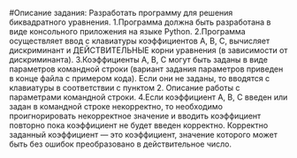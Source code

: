 #Описание задания: 
Разработать программу для решения биквадратного уравнения. 
1.Программа должна быть разработана в виде консольного приложения на языке Python. 
2.Программа осуществляет ввод с клавиатуры коэффициентов А, В, С, вычисляет дискриминант и ДЕЙСТВИТЕЛЬНЫЕ корни уравнения (в зависимости от дискриминанта). 
3.Коэффициенты А, В, С могут быть заданы в виде параметров командной строки (вариант задания параметров приведен в конце файла с примером кода). Если они не заданы, то вводятся с клавиатуры в соответствии с пунктом 2. Описание работы с параметрами командной строки. 
4.Если коэффициент А, В, С введен или задан в командной строке некорректно, то необходимо проигнорировать некорректное значение и вводить коэффициент повторно пока коэффициент не будет введен корректно. Корректно заданный коэффициент — это коэффициент, значение которого может быть без ошибок преобразовано в действительное число. 
